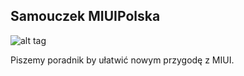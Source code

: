 ## Samouczek MIUIPolska

![alt tag](http://s12.postimg.org/7logq22v1/Screenshot_2016_01_18_20_32_53_pl_zdunex25_tutor.png)

Piszemy poradnik by ułatwić nowym przygodę z MIUI.
